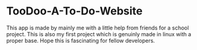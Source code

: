 # TooDoo-A-To-Do-Website
This app is made by mainly me with a little help from friends for a school project. This is also my first project which is genuinly made in linux with a proper base. Hope this is fascinating for fellow developers.

